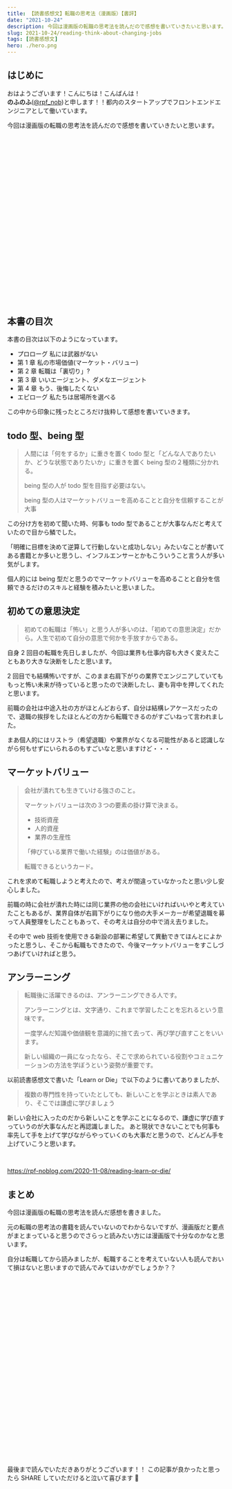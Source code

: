 ```yaml
---
title: 【読書感想文】転職の思考法（漫画版）【書評】
date: "2021-10-24"
description: 今回は漫画版の転職の思考法を読んだので感想を書いていきたいと思います。
slug: 2021-10-24/reading-think-about-changing-jobs
tags: [読書感想文]
hero: ./hero.png
---
```


## はじめに

おはようございます！こんにちは！こんばんは！<br>
**のふのふ**([@rpf_nob](https://twitter.com/rpf_nob))と申します！！都内のスタートアップでフロントエンドエンジニアとして働いています。

今回は漫画版の転職の思考法を読んだので感想を書いていきたいと思います。

<div class="iframely-embed"><div class="iframely-responsive" style="padding-bottom: 52.5%; padding-top: 120px;"><a href="https://www.amazon.co.jp/dp/B094HZTRMG" data-iframely-url="//cdn.iframe.ly/5UsZwvH"></a></div></div>

## 本書の目次

本書の目次は以下のようになっています。

- プロローグ 私には武器がない
- 第 1 章 私の市場価値(マーケット・バリュー)
- 第 2 章 転職は「裏切り」?
- 第 3 章 いいエージェント、ダメなエージェント
- 第 4 章 もう、後悔したくない
- エピローグ 私たちは居場所を選べる

この中から印象に残ったところだけ抜粋して感想を書いていきます。

## todo 型、being 型

> 人間には「何をするか」に重きを置く todo 型と「どんな人でありたいか、どうな状態でありたいか」に重きを置く being 型の２種類に分かれる。
>
> being 型の人が todo 型を目指す必要はない。
>
> being 型の人はマーケットバリューを高めることと自分を信頼することが大事

この分け方を初めて聞いた時、何事も todo 型であることが大事なんだと考えていたので目から鱗でした。

「明確に目標を決めて逆算して行動しないと成功しない」みたいなことが書いてある書籍とか多いと思うし、インフルエンサーとかもこういうこと言う人が多い気がします。

個人的には being 型だと思うのでマーケットバリューを高めることと自分を信頼できるだけのスキルと経験を積みたいと思いました。

## 初めての意思決定

> 初めての転職は「怖い」と思う人が多いのは、「初めての意思決定」だから。人生で初めて自分の意思で何かを手放すからである。

自身 2 回目の転職を先日しましたが、今回は業界も仕事内容も大きく変えたこともあり大きな決断をしたと思います。

2 回目でも結構怖いですが、このまま右肩下がりの業界でエンジニアしていてももっと怖い未来が待っていると思ったので決断したし、妻も背中を押してくれたと思います。

前職の会社は中途入社の方がほとんどおらず、自分は結構レアケースだったので、退職の挨拶をしたほとんどの方から転職できるのがすごいねって言われました。

まあ個人的にはリストラ（希望退職）や業界がなくなる可能性があると認識しながら何もせずにいられるのもすごいなと思いますけど・・・

## マーケットバリュー

> 会社が潰れても生きていける強さのこと。
>
> マーケットバリューは次の３つの要素の掛け算で決まる。
>
> - 技術資産
> - 人的資産
> - 業界の生産性
>
> 「伸びている業界で働いた経験」のは価値がある。
>
> 転職できるというカード。

これを求めて転職しようと考えたので、考えが間違っていなかったと思い少し安心しました。

前職の時に会社が潰れた時には同じ業界の他の会社にいければいいやと考えていたこともあるが、業界自体が右肩下がりになり他の大手メーカーが希望退職を募って人員整理をしたこともあって、その考えは自分の中で消え去りました。

その中で web 技術を使用できる新設の部署に希望して異動できてほんとによかったと思うし、そこから転職もできたので、今後マーケットバリューをすこしづつあげていければと思う。

## アンラーニング

> 転職後に活躍できるのは、アンラーニングできる人です。
>
> アンラーニングとは、文字通り、これまで学習したことを忘れるという意味です。
>
> 一度学んだ知識や価値観を意識的に捨て去って、再び学び直すことをいいます。
>
> 新しい組織の一員になったなら、そこで求められている役割やコミュニケーションの方法を学ぼうという姿勢が重要です。

以前読書感想文で書いた「Learn or Die」で以下のように書いてありましたが、

> 複数の専門性を持っていたとしても、新しいことを学ぶときは素人であり、そこでは謙虚に学びましょう

新しい会社に入ったのだから新しいことを学ぶことになるので、謙虚に学び直すっていうのが大事なんだと再認識しました。
あと現状できないことでも何事も率先して手を上げて学びながらやっていくのも大事だと思うので、どんどん手を上げていこうと思います。

<br>

https://rpf-noblog.com/2020-11-08/reading-learn-or-die/

## まとめ

今回は漫画版の転職の思考法を読んだ感想を書きました。

元の転職の思考法の書籍を読んでいないのでわからないですが、漫画版だと要点がまとまっていると思うのでさらっと読みたい方には漫画版で十分なのかなと思います。

自分は転職してから読みましたが、転職することを考えていない人も読んでおいて損はないと思いますので読んでみてはいかがでしょうか？？

<div class="iframely-embed"><div class="iframely-responsive" style="padding-bottom: 52.5%; padding-top: 120px;"><a href="https://www.amazon.co.jp/dp/B07DCLSV6H" data-iframely-url="//cdn.iframe.ly/3tMiQ0I"></a></div></div>

<br>
<br>

最後まで読んでいただきありがとうございます！！
この記事が良かったと思ったら SHARE していただけると泣いて喜びます 🤣
